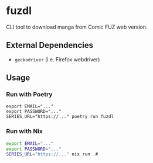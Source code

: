 # fuzdl

CLI tool to download manga from Comic FUZ web version.

## External Dependencies

- `geckodriver` (i.e. Firefox webdriver)

## Usage

### Run with Poetry

```
export EMAIL="..."
export PASSWORD="..."
SERIES_URL="https://..." poetry run fuzdl
```

### Run with Nix

```sh
export EMAIL="..."
export PASSWORD="..."
SERIES_URL="https://..." nix run .#
```
